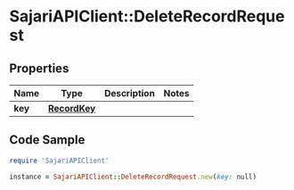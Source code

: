 # SajariAPIClient::DeleteRecordRequest

## Properties

Name | Type | Description | Notes
------------ | ------------- | ------------- | -------------
**key** | [**RecordKey**](RecordKey.md) |  | 

## Code Sample

```ruby
require 'SajariAPIClient'

instance = SajariAPIClient::DeleteRecordRequest.new(key: null)
```


